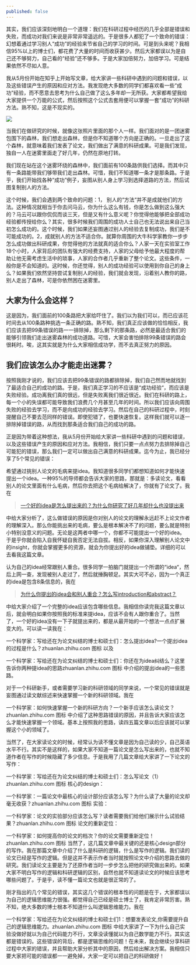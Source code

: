 ```yaml
---
published: false
---
```


其实，我们应该深刻地明白一个道理：我们在科研过程中经历的几乎全部是错误和失败，而成功对我们来说是非常非常遥远的。于是很多人都犯了一个致命的错误：幻想着通过学习别人“成功”的经验来节省自己的学习的时间。可是到头来呢？我相信95%以上的博士们，都花费了大量的时间而收获甚少。然后大家都误以为是自己还不够努力，自己看的“经验”还不够多。于是大家加倍努力，加倍学习。可是结果依然不尽如人意。

我从5月份开始在知乎上开始写文章，给大家讲一些科研中遇到的问题和错误，以及这些错误产生的原因和应对方法。我发现绝大多数的同学们都喜欢看一些“成功”经验，而不愿意去思考为什么自己做了这么多年却一无所获。大家都希望我给大家提供一个万能的公式，然后按照这个公式去套用便可以掌握一套“成功”的科研方法。熟不知，这是不现实的。

![]({{site.baseurl}}/images/14/aa.jpg)

当我们在做研究的时候，就像这张照片里面的那个人一样。我们面对的是一团迷雾包围下的森林，我们想走出森林，但是你不知道哪个方向是正确的。一旦走出了这个森林，就意味着我们发表了论文，我们做出了满意的科研成果。可是我们发现，独自一人在迷雾里面走了好几年，仍然在原地打转。

我们现在站在这个迷雾环绕的森林中，我们面前有100条路供我们选择。而其中只有一条路能带我们够带我们走出森林。可惜，我们不知道哪一条才是那条路。于是乎，我们开始找各种“成功”例子，妄图从别人身上学习到选择道路的方法，然后试图复制别人的方法。

这个时候，我们会遇到两个致命的问题：1， 别人的“方法“并不是成就他们的方法。这种情况就相当于你去问马云，你为什么这么有钱，你是怎么做到这么强大的？马云可以跟你侃侃而谈三天，但是又有什么意义呢？你觉得他能够把全部成功经验都传授给你么？其实，很多时候我们周围的成功人士自己也无法说出来自己当初怎么成功的。这个时候，我们如果还妄图通过别人的经验去复制成功，我们是不可能成功的。2，成就别人的方法不适合你。就算你周围的大牛科学家教你一步步怎么成功做出科研成果，你觉得他的方法就真的适合你么？人家一天在实验室工作18个小时，人家背后的团队有强大的经费支持，人家的父母给予他最大程度的帮助让他无需考虑生活中的琐事，人家的合作者几乎重新了整个论文。这些条件，一般你是不会知道的。这时候，你还觉得，别人的成功经验可以使用到你自己的身上么？如果我们依然坚持尝试复制别人的经验，我们就会发现，沿着别人教你的路，别人走出了森林，可是你依然困在迷雾里。

## 大家为什么会这样？
这是因为，我们面前的100条路把大家给吓住了。我们以为我们可以，而已应该花时间去从100条路种挑选一条正确的路。熟不知，我们真正应该做的恰恰相反，我们应该去把99条错误的路一一排除掉，那么剩下的那条路，必然是最适合我们的能够引领我们走出迷雾森林的成功道路。可惜，大家会害怕排除99条错误的路会很耗时。唉，这其实就是为什么大家相信成功学，而不去真正努力的原因。

## 我们应该怎么办才能走出迷雾？
按照我刚才说的，我们应该去把99条错误的路都排除掉，我们自己然而地就找到了最适合自己的成功的路。于是，我们真正学习的不应该是“成功经验“，而应该是失败经验。成功离我们真的很远，但是失败离我们很近很近。我们在科研的路上，每一个小的失误都可能导致我们浪费几个月甚至几年的时间。所以我们应该向周围失败的经验去学习，而不是向成功的经验去学习。然后在自己的科研过程中，时刻提醒自己不要去范同样的错误。即使犯错了，也要快速恢复。这样我们就可以逐一排除掉错误的路，从而找到那条适合我们自己的成功的路。

正是因为带着这种想法，我从5月份开始给大家讲一些科研中遇到的问题和错误，以及这些错误产生的原因和应对方法。我相信，我们只要一点点努力去排除掉自己可能犯的错误，那么我们一定可以做出自己满意的科研成果。迄今为止，我已经分享了5个常见的错误：

希望通过挑别人论文的毛病来提idea。我知道很多同学们都想知道如何才能快速提出一个idea。一种95%的导师都会告诉大家的思路，那就是：多读论文，看看别人的论文里面有什么毛病，然后你去把这个毛病给解决了，你就有了论文了。我在

> [一个好的idea是怎么提出来的？为什么你研究了好几年却什么也没提出来](https://scientist-with-logic.github.io/%E4%B8%80%E4%B8%AA%E5%A5%BD%E7%9A%84idea%E6%98%AF%E6%80%8E%E4%B9%88%E6%8F%90%E5%87%BA%E6%9D%A5%E7%9A%84-%E4%B8%BA%E4%BB%80%E4%B9%88%E4%BD%A0%E7%A0%94%E7%A9%B6%E4%BA%86%E5%A5%BD%E5%87%A0%E5%B9%B4%E5%8D%B4%E4%BB%80%E4%B9%88%E4%B9%9F%E6%B2%A1%E6%8F%90%E5%87%BA%E6%9D%A5/)

中给大家分析了，这么做错误的原因是你对别人的论文的理解永远赶不上论文作者的理解深入。那么你能挑出来的毛病，要么是根本解决不了的问题，要么就是特别小特别没意义的问题。无论是这两者中哪一个，你都不可能提出一个好的idea。于是乎你就会陷入自我怀疑自我否定无法自拔。相反，如果你深入理解别人论文中的insight，你就会掌握更多的资源，就会为你提出好的idea做铺垫。详细的可以去看我这篇文章。

认为自己的idea经常跟别人重合。很多同学一拍脑门就提出一个所谓的“idea“，然后上网一查，发现被别人走过了，然后就捶胸顿足。其实大可不必，因为一个真正的idea是包含8条信息的，我在

> [为什么你提出的idea会和别人重合？怎么写introduction和abstract？](https://scientist-with-logic.github.io/%E4%B8%BA%E4%BB%80%E4%B9%88%E4%BD%A0%E6%8F%90%E5%87%BA%E7%9A%84idea%E4%BC%9A%E5%92%8C%E5%88%AB%E4%BA%BA%E9%87%8D%E5%90%88-%E6%80%8E%E4%B9%88%E5%86%99introduction%E5%92%8Cabstract/)

中给大家介绍了一个完整的idea应该包含哪些信息。我相信你读完我这篇文章以后，就会明白如果你按照我的标准来提idea，应该不会有人跟你重合了。当然了，一个好的idea没有一下子就提出来的，都是从最开始的一个想法一点点扩展变大的。可以读一读我在：

一个科学家：写给还在为论文纠结的博士和硕士们：怎么提出idea?一个提出idea的过程是什么？
​
zhuanlan.zhihu.com
图标
以及

一个科学家：写给还在为论文纠结的博士和硕士们：你还在为idea纠结么？这里告诉你两种提idea的思路
​
zhuanlan.zhihu.com
图标
中介绍的提出idea的一些思路。

对于一个科研新手，或者需要学习新的科研领域的同学来说，一个常见的错误就是妄图通过读文献综述来快速掌握一个新的科研领域。我在

一个科学家：如何快速掌握一个新的科研方向？一个新手应该怎么读论文？
​
zhuanlan.zhihu.com
图标
中介绍了这种思路错误的原因，并且告诉大家应该怎么才能快速掌握一个领域。基本上按照我的思路，读四五篇文章以后应该就可以掌握这个小的领域了。

当然了，在大家读论文的时候，经常认为读不懂文章是因为自己读的少，自己英语水平不行。其实不是这样的，如果大家不知道一篇论文是怎么写出来的，也就不知道作者在写作的时候隐藏了多少信息。于是我用了几篇文章给大家讲了一下论文的写作：



一个科学家：写给还在为论文纠结的博士和硕士们：怎么写论文（1）
​
zhuanlan.zhihu.com
图标
核心的design：

一个科学家：一篇论文中最核心的设计部分应该怎么写？为什么读了大量的论文却毫无收获？
​
zhuanlan.zhihu.com
图标
实验：

一个科学家：论文的实验部分应该怎么写？读者需要我们给他们展示什么试验结果？
​
zhuanlan.zhihu.com
图标
论文的重新定位：

一个科学家：如何提高你的论文的档次？你的论文需要重新定位！
​
zhuanlan.zhihu.com
图标
当然了，这几篇文章中最关键的还是核心design部分的写作。我在那篇文章中介绍了什么是科研的逻辑，什么是写作的逻辑。我们读的论文已经是写作的逻辑。但是这并不表示作者当时就按照论文中介绍的思路去做的研究。我们读论文主要是为了还原作者当时一步步怎么把他的研究做出来的。如果大家不明白写作的逻辑和科研逻辑的区别，自然也就不知道读论文的时候应该思考哪些问题了。于是乎，读不懂一篇论文也就是很正常的了。

刚才指出的几个常见的错误，其实这几个错误的根本性的问题是在于，大家都误以为自己的逻辑思维能力很强。都觉得自己已经是硕士博士了，我肯定非常厉害。熟不知，绝大多数的博士根本不知道什么叫逻辑思维能力。我在

一个科学家：写给还在为论文纠结的博士和硕士们1：想要发表论文,你需要提升自己的逻辑思维能力。
​
zhuanlan.zhihu.com
图标
中给大家讲了一下为什么自己实验没做好就以为自己代码能力不行，文章没读懂就以为自己数学能力不行。其实这都是错误的。这些错误的背后，都是逻辑思维的问题！在未来，我会继续分享科研过程中大家的错误，并且帮助大家分析其中的原因，然后给出解决方案。我相信只要大家把可能的错误都一一避免掉，大家一定可以把自己的科研做好！

